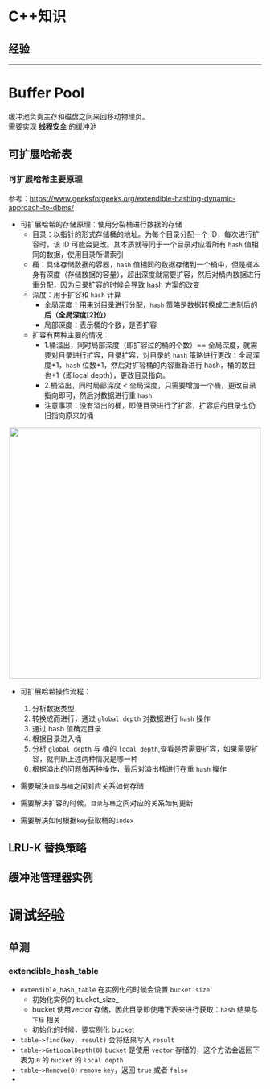 # C++知识
## 


## 经验


****
# Buffer Pool
缓冲池负责主存和磁盘之间来回移动物理页。<br>
需要实现 **线程安全** 的缓冲池
## 可扩展哈希表
### 可扩展哈希主要原理
参考：https://www.geeksforgeeks.org/extendible-hashing-dynamic-approach-to-dbms/ <br>
* 可扩展哈希的存储原理：使用分裂桶进行数据的存储
    * 目录：以指针的形式存储桶的地址。为每个目录分配一个 ID，每次进行扩容时，该 ID 可能会更改。其本质就等同于一个目录对应着所有 `hash` 值相同的数据，使用目录所谓索引
    * 桶：具体存储数据的容器，`hash` 值相同的数据存储到一个桶中，但是桶本身有深度（存储数据的容量），超出深度就需要扩容，然后对桶内数据进行重分配，因为目录扩容的时候会导致 hash 方案的改变
    * 深度：用于扩容和 `hash` 计算
      * 全局深度：用来对目录进行分配，`hash` 策略是数据转换成二进制后的 **后（全局深度[2]位）**
      * 局部深度：表示桶的个数，是否扩容
    * 扩容有两种主要的情况：
      * 1.桶溢出，同时局部深度（即扩容过的桶的个数）== 全局深度，就需要对目录进行扩容，目录扩容，对目录的 `hash` 策略进行更改：全局深度+1，`hash` 位数+1，然后对扩容桶的内容重新进行 hash，桶的数目也+1（即local depth），更改目录指向。
      * 2.桶溢出，同时局部深度 < 全局深度，只需要增加一个桶，更改目录指向即可，然后对数据进行重 `hash`
      * 注意事项：没有溢出的桶，即便目录进行了扩容，扩容后的目录也仍旧指向原来的桶

<div style="text-align: center"><img height="500" src="H:\Github\CPPStudy\CMU15445\src\img.png" width="500"/></div>

* 可扩展哈希操作流程：
  1. 分析数据类型
  2. 转换成而进行，通过 `global depth` 对数据进行 `hash` 操作
  3. 通过 hash 值确定目录
  4. 根据目录进入桶
  5. 分析 `global depth` 与 桶的 `local depth`,查看是否需要扩容，如果需要扩容，就判断上述两种情况是哪一种
  6. 根据溢出的问题做两种操作，最后对溢出桶进行在重 `hash` 操作
  
* 需要解决`目录`与`桶`之间对应关系如何存储
* 需要解决扩容的时候，`目录`与`桶`之间对应的关系如何更新
* 需要解决如何根据`key`获取桶的`index`

## LRU-K 替换策略
## 缓冲池管理器实例

# 调试经验
## 单测
### extendible_hash_table
* `extendible_hash_table` 在实例化的时候会设置 `bucket size`
    * 初始化实例的 bucket_size_
    * bucket 使用vector 存储，因此目录即使用下表来进行获取：`hash` 结果与 `下标` 相关
    * 初始化的时候，要实例化 bucket
* `table->find(key, result)` 会将结果写入 `result`
* `table->GetLocalDepth(0)` `bucket` 是使用 `vector` 存储的，这个方法会返回下表为 `0` 的 `bucket` 的 `local depth`
* `table->Remove(8)` `remove` `key`，返回 `true` 或者 `false`
* 
